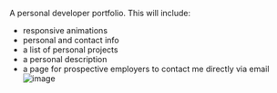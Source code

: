 A personal developer portfolio. This will include:
* responsive animations
* personal and contact info
* a list of personal projects
* a personal description
* a page for prospective employers to contact me directly via email
![image](https://github.com/mlync87/celebrant-website/assets/112760708/4e46d67a-918f-4b2e-a7a3-44d8f613fa41)
